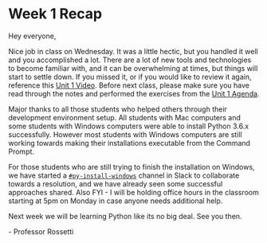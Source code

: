 # Week 1 Recap

Hey everyone,

Nice job in class on Wednesday. It was a little hectic, but you handled it well and you accomplished a lot. There are a lot of new tools and technologies to become familiar with, and it can be overwhelming at times, but things will start to settle down. If you missed it, or if you would like to review it again, reference this [Unit 1 Video](http://nyustern.mediasite.com/Mediasite/Play/ac978c5e7e534c6dadbc403a4e0f49bb1d?autoStart=true). Before next class, please make sure you have read through the notes and performed the exercises from the [Unit 1 Agenda](https://github.com/prof-rossetti/nyu-info-2335-201805/blob/master/units/unit-1/agenda.md).

Major thanks to all those students who helped others through their development environment setup. All students with Mac computers and some students with Windows computers were able to install Python 3.6.x successfully. However most students with Windows computers are still working towards making their installations executable from the Command Prompt.

For those students who are still trying to finish the installation on Windows, we have started a [`#py-install-windows`](https://nyu-info-2335.slack.com/messages/CAS9981NK/) channel in Slack to collaborate towards a resolution, and we have already seen some successful approaches shared. Also FYI - I will be holding office hours in the classroom starting at 5pm on Monday in case anyone needs additional help.

Next week we will be learning Python like its no big deal. See you then.

\- Professor Rossetti
